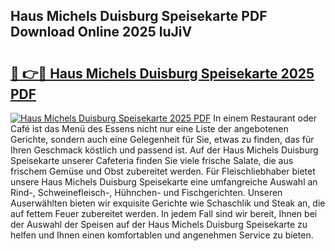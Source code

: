 ## Haus Michels Duisburg Speisekarte PDF Download Online 2025 luJiV

# <h2><a href="http://gc7oh2.nevu.top/?p=Haus+Michels+Duisburg+Speisekarte">🔗 👉🔴 Haus Michels Duisburg Speisekarte 2025 PDF</a></h2>

[![Haus Michels Duisburg Speisekarte 2025 PDF](https://i.imgur.com/dBaPXMq.png)](http://gc7oh2.nevu.top/?p=Haus+Michels+Duisburg+Speisekarte)
In einem Restaurant oder Café ist das Menü des Essens nicht nur eine Liste der angebotenen Gerichte, sondern auch eine Gelegenheit für Sie, etwas zu finden, das für Ihren Geschmack köstlich und passend ist. Auf der Haus Michels Duisburg Speisekarte unserer Cafeteria finden Sie viele frische Salate, die aus frischem Gemüse und Obst zubereitet werden. Für Fleischliebhaber bietet unsere Haus Michels Duisburg Speisekarte eine umfangreiche Auswahl an Rind-, Schweinefleisch-, Hühnchen- und Fischgerichten. Unseren Auserwählten bieten wir exquisite Gerichte wie Schaschlik und Steak an, die auf fettem Feuer zubereitet werden. In jedem Fall sind wir bereit, Ihnen bei der Auswahl der Speisen auf der Haus Michels Duisburg Speisekarte zu helfen und Ihnen einen komfortablen und angenehmen Service zu bieten.

